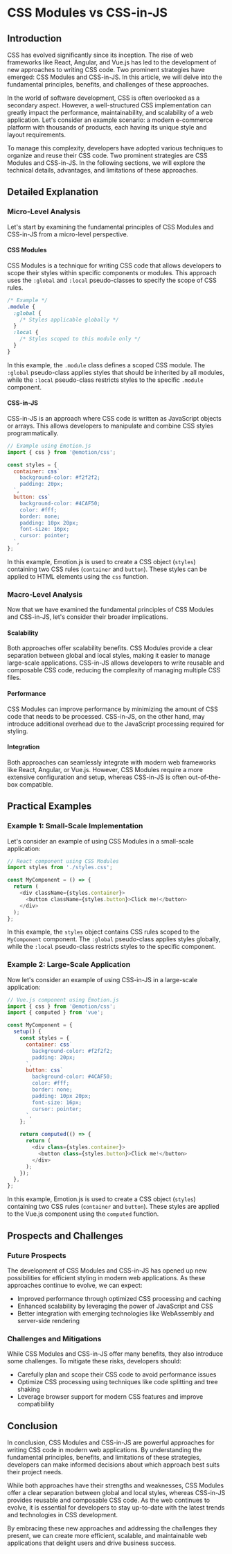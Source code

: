# CSS Modules vs CSS-in-JS
## Introduction
CSS has evolved significantly since its inception. The rise of web frameworks like React, Angular, and Vue.js has led to the development of new approaches to writing CSS code. Two prominent strategies have emerged: CSS Modules and CSS-in-JS. In this article, we will delve into the fundamental principles, benefits, and challenges of these approaches.

In the world of software development, CSS is often overlooked as a secondary aspect. However, a well-structured CSS implementation can greatly impact the performance, maintainability, and scalability of a web application. Let's consider an example scenario: a modern e-commerce platform with thousands of products, each having its unique style and layout requirements.

To manage this complexity, developers have adopted various techniques to organize and reuse their CSS code. Two prominent strategies are CSS Modules and CSS-in-JS. In the following sections, we will explore the technical details, advantages, and limitations of these approaches.

## Detailed Explanation
### Micro-Level Analysis

Let's start by examining the fundamental principles of CSS Modules and CSS-in-JS from a micro-level perspective.

#### CSS Modules

CSS Modules is a technique for writing CSS code that allows developers to scope their styles within specific components or modules. This approach uses the `:global` and `:local` pseudo-classes to specify the scope of CSS rules.

```css
/* Example */
.module {
  :global {
    /* Styles applicable globally */
  }
  :local {
    /* Styles scoped to this module only */
  }
}
```

In this example, the `.module` class defines a scoped CSS module. The `:global` pseudo-class applies styles that should be inherited by all modules, while the `:local` pseudo-class restricts styles to the specific `.module` component.

#### CSS-in-JS

CSS-in-JS is an approach where CSS code is written as JavaScript objects or arrays. This allows developers to manipulate and combine CSS styles programmatically.

```javascript
// Example using Emotion.js
import { css } from '@emotion/css';

const styles = {
  container: css`
    background-color: #f2f2f2;
    padding: 20px;
  `,
  button: css`
    background-color: #4CAF50;
    color: #fff;
    border: none;
    padding: 10px 20px;
    font-size: 16px;
    cursor: pointer;
  `,
};
```

In this example, Emotion.js is used to create a CSS object (`styles`) containing two CSS rules (`container` and `button`). These styles can be applied to HTML elements using the `css` function.

### Macro-Level Analysis

Now that we have examined the fundamental principles of CSS Modules and CSS-in-JS, let's consider their broader implications.

#### Scalability

Both approaches offer scalability benefits. CSS Modules provide a clear separation between global and local styles, making it easier to manage large-scale applications. CSS-in-JS allows developers to write reusable and composable CSS code, reducing the complexity of managing multiple CSS files.

#### Performance

CSS Modules can improve performance by minimizing the amount of CSS code that needs to be processed. CSS-in-JS, on the other hand, may introduce additional overhead due to the JavaScript processing required for styling.

#### Integration

Both approaches can seamlessly integrate with modern web frameworks like React, Angular, or Vue.js. However, CSS Modules require a more extensive configuration and setup, whereas CSS-in-JS is often out-of-the-box compatible.

## Practical Examples
### Example 1: Small-Scale Implementation

Let's consider an example of using CSS Modules in a small-scale application:

```javascript
// React component using CSS Modules
import styles from './styles.css';

const MyComponent = () => {
  return (
    <div className={styles.container}>
      <button className={styles.button}>Click me!</button>
    </div>
  );
};
```

In this example, the `styles` object contains CSS rules scoped to the `MyComponent` component. The `:global` pseudo-class applies styles globally, while the `:local` pseudo-class restricts styles to the specific component.

### Example 2: Large-Scale Application

Now let's consider an example of using CSS-in-JS in a large-scale application:

```javascript
// Vue.js component using Emotion.js
import { css } from '@emotion/css';
import { computed } from 'vue';

const MyComponent = {
  setup() {
    const styles = {
      container: css`
        background-color: #f2f2f2;
        padding: 20px;
      `,
      button: css`
        background-color: #4CAF50;
        color: #fff;
        border: none;
        padding: 10px 20px;
        font-size: 16px;
        cursor: pointer;
      `,
    };

    return computed(() => {
      return (
        <div class={styles.container}>
          <button class={styles.button}>Click me!</button>
        </div>
      );
    });
  },
};
```

In this example, Emotion.js is used to create a CSS object (`styles`) containing two CSS rules (`container` and `button`). These styles are applied to the Vue.js component using the `computed` function.

## Prospects and Challenges
### Future Prospects

The development of CSS Modules and CSS-in-JS has opened up new possibilities for efficient styling in modern web applications. As these approaches continue to evolve, we can expect:

* Improved performance through optimized CSS processing and caching
* Enhanced scalability by leveraging the power of JavaScript and CSS
* Better integration with emerging technologies like WebAssembly and server-side rendering

### Challenges and Mitigations

While CSS Modules and CSS-in-JS offer many benefits, they also introduce some challenges. To mitigate these risks, developers should:

* Carefully plan and scope their CSS code to avoid performance issues
* Optimize CSS processing using techniques like code splitting and tree shaking
* Leverage browser support for modern CSS features and improve compatibility

## Conclusion

In conclusion, CSS Modules and CSS-in-JS are powerful approaches for writing CSS code in modern web applications. By understanding the fundamental principles, benefits, and limitations of these strategies, developers can make informed decisions about which approach best suits their project needs.

While both approaches have their strengths and weaknesses, CSS Modules offer a clear separation between global and local styles, whereas CSS-in-JS provides reusable and composable CSS code. As the web continues to evolve, it is essential for developers to stay up-to-date with the latest trends and technologies in CSS development.

By embracing these new approaches and addressing the challenges they present, we can create more efficient, scalable, and maintainable web applications that delight users and drive business success.